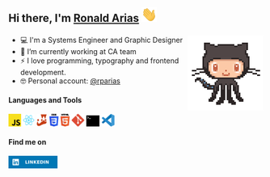 <h2 align="left">Hi there, I'm <a href="https://www.linkedin.com/in/rparias/" target="_blank" rel="noopener noreferrer">Ronald Arias</a> <img src="https://raw.githubusercontent.com/ABSphreak/ABSphreak/master/gifs/Hi.gif" height="30" />
 
<a href="https://github.com/rparias"><img align='right' src='https://raw.githubusercontent.com/rparias/rparias/main/svg/github-icon-moving.gif' width='150"'></a></h2>

- 💻 I'm a Systems Engineer and Graphic Designer
- 🏢 I’m currently working at CA team
- ⚡ I love programming, typography and frontend development.
- 🤓 Personal account: [@rparias](https://github.com/rparias)


#### Languages and Tools 
<p>
  <code><img height="25" src="https://raw.githubusercontent.com/rparias/rparias/main/svg/javascript.svg" alt="JavaScript"></code>
  <code><img height="25" src="https://raw.githubusercontent.com/rparias/rparias/main/svg/react-2.svg" alt="React"></code>
  <code><img height="25" src="https://raw.githubusercontent.com/rparias/rparias/main/svg/jest-seeklogo.com.svg" alt="Jest"></code>
  <code><img height="25" src="https://raw.githubusercontent.com/rparias/rparias/main/svg/css-3.svg" alt="CSS"></code>
  <code><img height="25" src="https://raw.githubusercontent.com/rparias/rparias/main/svg/html-5.svg" alt="HTML"></code>
  <code><img height="25" src="https://raw.githubusercontent.com/rparias/rparias/main/svg/git-icon.svg" alt="git"></code>
  <code><img height="22" src="https://raw.githubusercontent.com/rparias/rparias/main/svg/terminal-1.svg" alt="terminal"></code>
  <code><img height="25" src="https://raw.githubusercontent.com/rparias/rparias/main/svg/visual-studio-code-1.svg" alt="Visual Code Studio"></code>

</p>

#### Find me on  

 <p align='left'>
   <a href="https://www.linkedin.com/in/rparias/" target="_blank"><img height="25" src="https://raw.githubusercontent.com/rparias/rparias/main/svg/linkedin-rect.svg"></a>&nbsp;&nbsp;
 </p>
